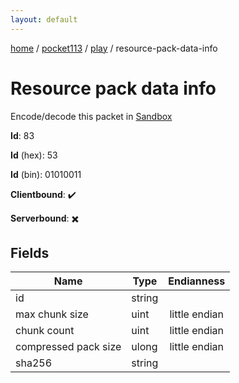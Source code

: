 ```yaml
---
layout: default
---
```


[home](/)  /  [pocket113](/protocol/pocket113)  /  [play](/protocol/pocket113/play)  /  resource-pack-data-info

# Resource pack data info

Encode/decode this packet in [Sandbox](../../../sandbox/pocket113#play.resource_pack_data_info)

**Id**: 83

**Id** (hex): 53

**Id** (bin): 01010011

**Clientbound**: ✔️

**Serverbound**: ✖️

## Fields

Name | Type | Endianness
---|---|:---:
id | string | 
max chunk size | uint | little endian
chunk count | uint | little endian
compressed pack size | ulong | little endian
sha256 | string |
